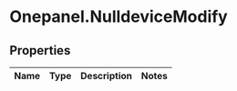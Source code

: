# Onepanel.NulldeviceModify

## Properties
Name | Type | Description | Notes
------------ | ------------- | ------------- | -------------


